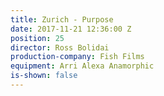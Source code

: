 ```yaml
---
title: Zurich - Purpose
date: 2017-11-21 12:36:00 Z
position: 25
director: Ross Bolidai
production-company: Fish Films
equipment: Arri Alexa Anamorphic
is-shown: false
---
```



